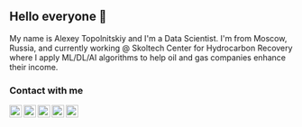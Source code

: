 ## Hello everyone 👋

My name is Alexey Topolnitskiy and I'm a Data Scientist. I'm from Moscow, Russia, and currently working @ Skoltech Center for Hydrocarbon Recovery where I apply ML/DL/AI algorithms to help oil and gas companies enhance their income.

### Contact with me

[<img align="left" alt="alexey-topolnitskiy-2b717817b | LinkedIn" width="22px" src="https://upload.wikimedia.org/wikipedia/commons/thumb/c/c9/Linkedin.svg/1200px-Linkedin.svg.png" />][linkedin]
[<img align="left" alt="rockstar__alex | Twitter" width="22px" src="https://i.imgur.com/gjxesPV.png" />][twitter]
[<img align="left" alt="rockstar_alex | Telegram" width="22px" src="https://upload.wikimedia.org/wikipedia/commons/thumb/8/83/Telegram_2019_Logo.svg/1920px-Telegram_2019_Logo.svg.png" />][telegram]
[<img align="left" alt="alexey.topolnitskiy | Facebook" width="22px" src="https://i.imgur.com/VgkNYXI.png" />][facebook]
[<img align="left" alt="alexey_topolnitskiy | Vk" width="22px" src="https://upload.wikimedia.org/wikipedia/commons/thumb/2/21/VK.com-logo.svg/1920px-VK.com-logo.svg.png" />][vk]


[linkedin]: https://linkedin.com/in/alexey-topolnitskiy-2b717817b
[twitter]: https://twitter.com/rockstar__alex
[telegram]: https://t.me/rockstar_alex
[facebook]: https://www.facebook.com/alexey.topolnitskiy
[vk]: https://vk.com/alexey_topolnitskiy


<!--
**alexeytopolnitskiy/alexeytopolnitskiy** is a ✨ _special_ ✨ repository because its `README.md` (this file) appears on your GitHub profile.

Here are some ideas to get you started:

- 🔭 I’m currently working on ...
- 🌱 I’m currently learning ...
- 👯 I’m looking to collaborate on ...
- 🤔 I’m looking for help with ...
- 💬 Ask me about ...
- 📫 How to reach me: ...
- 😄 Pronouns: ...
- ⚡ Fun fact: ...
-->
